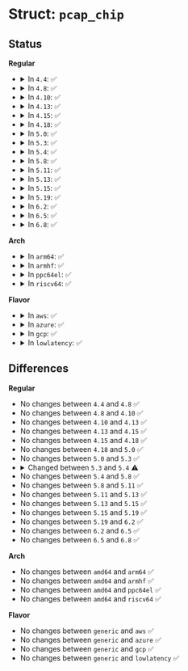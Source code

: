 # Struct: <code>pcap_chip</code>

## Status
<b>Regular</b>
<ul>
<li>
<details>
<summary>In <code>4.4</code>: ✅</summary>

```c
struct pcap_chip {
    struct spi_device *spi;
    u32 buf;
    struct mutex io_mutex;
    unsigned int irq_base;
    u32 msr;
    struct work_struct isr_work;
    struct work_struct msr_work;
    struct workqueue_struct *workqueue;
    struct pcap_adc_request * adc_queue[8];
    u8 adc_head;
    u8 adc_tail;
    struct mutex adc_mutex;
};
```
</details>
</li>
<li>
<details>
<summary>In <code>4.8</code>: ✅</summary>

```c
struct pcap_chip {
    struct spi_device *spi;
    u32 buf;
    struct mutex io_mutex;
    unsigned int irq_base;
    u32 msr;
    struct work_struct isr_work;
    struct work_struct msr_work;
    struct workqueue_struct *workqueue;
    struct pcap_adc_request * adc_queue[8];
    u8 adc_head;
    u8 adc_tail;
    struct mutex adc_mutex;
};
```
</details>
</li>
<li>
<details>
<summary>In <code>4.10</code>: ✅</summary>

```c
struct pcap_chip {
    struct spi_device *spi;
    u32 buf;
    struct mutex io_mutex;
    unsigned int irq_base;
    u32 msr;
    struct work_struct isr_work;
    struct work_struct msr_work;
    struct workqueue_struct *workqueue;
    struct pcap_adc_request * adc_queue[8];
    u8 adc_head;
    u8 adc_tail;
    struct mutex adc_mutex;
};
```
</details>
</li>
<li>
<details>
<summary>In <code>4.13</code>: ✅</summary>

```c
struct pcap_chip {
    struct spi_device *spi;
    u32 buf;
    struct mutex io_mutex;
    unsigned int irq_base;
    u32 msr;
    struct work_struct isr_work;
    struct work_struct msr_work;
    struct workqueue_struct *workqueue;
    struct pcap_adc_request * adc_queue[8];
    u8 adc_head;
    u8 adc_tail;
    struct mutex adc_mutex;
};
```
</details>
</li>
<li>
<details>
<summary>In <code>4.15</code>: ✅</summary>

```c
struct pcap_chip {
    struct spi_device *spi;
    u32 buf;
    struct mutex io_mutex;
    unsigned int irq_base;
    u32 msr;
    struct work_struct isr_work;
    struct work_struct msr_work;
    struct workqueue_struct *workqueue;
    struct pcap_adc_request * adc_queue[8];
    u8 adc_head;
    u8 adc_tail;
    struct mutex adc_mutex;
};
```
</details>
</li>
<li>
<details>
<summary>In <code>4.18</code>: ✅</summary>

```c
struct pcap_chip {
    struct spi_device *spi;
    u32 buf;
    struct mutex io_mutex;
    unsigned int irq_base;
    u32 msr;
    struct work_struct isr_work;
    struct work_struct msr_work;
    struct workqueue_struct *workqueue;
    struct pcap_adc_request * adc_queue[8];
    u8 adc_head;
    u8 adc_tail;
    struct mutex adc_mutex;
};
```
</details>
</li>
<li>
<details>
<summary>In <code>5.0</code>: ✅</summary>

```c
struct pcap_chip {
    struct spi_device *spi;
    u32 buf;
    struct mutex io_mutex;
    unsigned int irq_base;
    u32 msr;
    struct work_struct isr_work;
    struct work_struct msr_work;
    struct workqueue_struct *workqueue;
    struct pcap_adc_request * adc_queue[8];
    u8 adc_head;
    u8 adc_tail;
    struct mutex adc_mutex;
};
```
</details>
</li>
<li>
<details>
<summary>In <code>5.3</code>: ✅</summary>

```c
struct pcap_chip {
    struct spi_device *spi;
    u32 buf;
    struct mutex io_mutex;
    unsigned int irq_base;
    u32 msr;
    struct work_struct isr_work;
    struct work_struct msr_work;
    struct workqueue_struct *workqueue;
    struct pcap_adc_request * adc_queue[8];
    u8 adc_head;
    u8 adc_tail;
    struct mutex adc_mutex;
};
```
</details>
</li>
<li>
<details>
<summary>In <code>5.4</code>: ✅</summary>

```c
struct pcap_chip {
    struct spi_device *spi;
    u32 buf;
    spinlock_t io_lock;
    unsigned int irq_base;
    u32 msr;
    struct work_struct isr_work;
    struct work_struct msr_work;
    struct workqueue_struct *workqueue;
    struct pcap_adc_request * adc_queue[8];
    u8 adc_head;
    u8 adc_tail;
    spinlock_t adc_lock;
};
```
</details>
</li>
<li>
<details>
<summary>In <code>5.8</code>: ✅</summary>

```c
struct pcap_chip {
    struct spi_device *spi;
    u32 buf;
    spinlock_t io_lock;
    unsigned int irq_base;
    u32 msr;
    struct work_struct isr_work;
    struct work_struct msr_work;
    struct workqueue_struct *workqueue;
    struct pcap_adc_request * adc_queue[8];
    u8 adc_head;
    u8 adc_tail;
    spinlock_t adc_lock;
};
```
</details>
</li>
<li>
<details>
<summary>In <code>5.11</code>: ✅</summary>

```c
struct pcap_chip {
    struct spi_device *spi;
    u32 buf;
    spinlock_t io_lock;
    unsigned int irq_base;
    u32 msr;
    struct work_struct isr_work;
    struct work_struct msr_work;
    struct workqueue_struct *workqueue;
    struct pcap_adc_request * adc_queue[8];
    u8 adc_head;
    u8 adc_tail;
    spinlock_t adc_lock;
};
```
</details>
</li>
<li>
<details>
<summary>In <code>5.13</code>: ✅</summary>

```c
struct pcap_chip {
    struct spi_device *spi;
    u32 buf;
    spinlock_t io_lock;
    unsigned int irq_base;
    u32 msr;
    struct work_struct isr_work;
    struct work_struct msr_work;
    struct workqueue_struct *workqueue;
    struct pcap_adc_request * adc_queue[8];
    u8 adc_head;
    u8 adc_tail;
    spinlock_t adc_lock;
};
```
</details>
</li>
<li>
<details>
<summary>In <code>5.15</code>: ✅</summary>

```c
struct pcap_chip {
    struct spi_device *spi;
    u32 buf;
    spinlock_t io_lock;
    unsigned int irq_base;
    u32 msr;
    struct work_struct isr_work;
    struct work_struct msr_work;
    struct workqueue_struct *workqueue;
    struct pcap_adc_request * adc_queue[8];
    u8 adc_head;
    u8 adc_tail;
    spinlock_t adc_lock;
};
```
</details>
</li>
<li>
<details>
<summary>In <code>5.19</code>: ✅</summary>

```c
struct pcap_chip {
    struct spi_device *spi;
    u32 buf;
    spinlock_t io_lock;
    unsigned int irq_base;
    u32 msr;
    struct work_struct isr_work;
    struct work_struct msr_work;
    struct workqueue_struct *workqueue;
    struct pcap_adc_request * adc_queue[8];
    u8 adc_head;
    u8 adc_tail;
    spinlock_t adc_lock;
};
```
</details>
</li>
<li>
<details>
<summary>In <code>6.2</code>: ✅</summary>

```c
struct pcap_chip {
    struct spi_device *spi;
    u32 buf;
    spinlock_t io_lock;
    unsigned int irq_base;
    u32 msr;
    struct work_struct isr_work;
    struct work_struct msr_work;
    struct workqueue_struct *workqueue;
    struct pcap_adc_request * adc_queue[8];
    u8 adc_head;
    u8 adc_tail;
    spinlock_t adc_lock;
};
```
</details>
</li>
<li>
<details>
<summary>In <code>6.5</code>: ✅</summary>

```c
struct pcap_chip {
    struct spi_device *spi;
    u32 buf;
    spinlock_t io_lock;
    unsigned int irq_base;
    u32 msr;
    struct work_struct isr_work;
    struct work_struct msr_work;
    struct workqueue_struct *workqueue;
    struct pcap_adc_request * adc_queue[8];
    u8 adc_head;
    u8 adc_tail;
    spinlock_t adc_lock;
};
```
</details>
</li>
<li>
<details>
<summary>In <code>6.8</code>: ✅</summary>

```c
struct pcap_chip {
    struct spi_device *spi;
    u32 buf;
    spinlock_t io_lock;
    unsigned int irq_base;
    u32 msr;
    struct work_struct isr_work;
    struct work_struct msr_work;
    struct workqueue_struct *workqueue;
    struct pcap_adc_request * adc_queue[8];
    u8 adc_head;
    u8 adc_tail;
    spinlock_t adc_lock;
};
```
</details>
</li>
</ul>
<b>Arch</b>
<ul>
<li>
<details>
<summary>In <code>arm64</code>: ✅</summary>

```c
struct pcap_chip {
    struct spi_device *spi;
    u32 buf;
    spinlock_t io_lock;
    unsigned int irq_base;
    u32 msr;
    struct work_struct isr_work;
    struct work_struct msr_work;
    struct workqueue_struct *workqueue;
    struct pcap_adc_request * adc_queue[8];
    u8 adc_head;
    u8 adc_tail;
    spinlock_t adc_lock;
};
```
</details>
</li>
<li>
<details>
<summary>In <code>armhf</code>: ✅</summary>

```c
struct pcap_chip {
    struct spi_device *spi;
    u32 buf;
    spinlock_t io_lock;
    unsigned int irq_base;
    u32 msr;
    struct work_struct isr_work;
    struct work_struct msr_work;
    struct workqueue_struct *workqueue;
    struct pcap_adc_request * adc_queue[8];
    u8 adc_head;
    u8 adc_tail;
    spinlock_t adc_lock;
};
```
</details>
</li>
<li>
<details>
<summary>In <code>ppc64el</code>: ✅</summary>

```c
struct pcap_chip {
    struct spi_device *spi;
    u32 buf;
    spinlock_t io_lock;
    unsigned int irq_base;
    u32 msr;
    struct work_struct isr_work;
    struct work_struct msr_work;
    struct workqueue_struct *workqueue;
    struct pcap_adc_request * adc_queue[8];
    u8 adc_head;
    u8 adc_tail;
    spinlock_t adc_lock;
};
```
</details>
</li>
<li>
<details>
<summary>In <code>riscv64</code>: ✅</summary>

```c
struct pcap_chip {
    struct spi_device *spi;
    u32 buf;
    spinlock_t io_lock;
    unsigned int irq_base;
    u32 msr;
    struct work_struct isr_work;
    struct work_struct msr_work;
    struct workqueue_struct *workqueue;
    struct pcap_adc_request * adc_queue[8];
    u8 adc_head;
    u8 adc_tail;
    spinlock_t adc_lock;
};
```
</details>
</li>
</ul>
<b>Flavor</b>
<ul>
<li>
<details>
<summary>In <code>aws</code>: ✅</summary>

```c
struct pcap_chip {
    struct spi_device *spi;
    u32 buf;
    spinlock_t io_lock;
    unsigned int irq_base;
    u32 msr;
    struct work_struct isr_work;
    struct work_struct msr_work;
    struct workqueue_struct *workqueue;
    struct pcap_adc_request * adc_queue[8];
    u8 adc_head;
    u8 adc_tail;
    spinlock_t adc_lock;
};
```
</details>
</li>
<li>
<details>
<summary>In <code>azure</code>: ✅</summary>

```c
struct pcap_chip {
    struct spi_device *spi;
    u32 buf;
    spinlock_t io_lock;
    unsigned int irq_base;
    u32 msr;
    struct work_struct isr_work;
    struct work_struct msr_work;
    struct workqueue_struct *workqueue;
    struct pcap_adc_request * adc_queue[8];
    u8 adc_head;
    u8 adc_tail;
    spinlock_t adc_lock;
};
```
</details>
</li>
<li>
<details>
<summary>In <code>gcp</code>: ✅</summary>

```c
struct pcap_chip {
    struct spi_device *spi;
    u32 buf;
    spinlock_t io_lock;
    unsigned int irq_base;
    u32 msr;
    struct work_struct isr_work;
    struct work_struct msr_work;
    struct workqueue_struct *workqueue;
    struct pcap_adc_request * adc_queue[8];
    u8 adc_head;
    u8 adc_tail;
    spinlock_t adc_lock;
};
```
</details>
</li>
<li>
<details>
<summary>In <code>lowlatency</code>: ✅</summary>

```c
struct pcap_chip {
    struct spi_device *spi;
    u32 buf;
    spinlock_t io_lock;
    unsigned int irq_base;
    u32 msr;
    struct work_struct isr_work;
    struct work_struct msr_work;
    struct workqueue_struct *workqueue;
    struct pcap_adc_request * adc_queue[8];
    u8 adc_head;
    u8 adc_tail;
    spinlock_t adc_lock;
};
```
</details>
</li>
</ul>

## Differences
<b>Regular</b>
<ul>
<li>
No changes between <code>4.4</code> and <code>4.8</code> ✅
</li>
<li>
No changes between <code>4.8</code> and <code>4.10</code> ✅
</li>
<li>
No changes between <code>4.10</code> and <code>4.13</code> ✅
</li>
<li>
No changes between <code>4.13</code> and <code>4.15</code> ✅
</li>
<li>
No changes between <code>4.15</code> and <code>4.18</code> ✅
</li>
<li>
No changes between <code>4.18</code> and <code>5.0</code> ✅
</li>
<li>
No changes between <code>5.0</code> and <code>5.3</code> ✅
</li>
<li>
<details>
<summary>Changed between <code>5.3</code> and <code>5.4</code> ⚠️</summary>
<ul>
<li>
<b>Field added. </b>
<code>spinlock_t io_lock</code>
</li>
<li>
<b>Field added. </b>
<code>spinlock_t adc_lock</code>
</li>
<li>
<b>Field removed. </b>
<code>struct mutex io_mutex</code>
</li>
<li>
<b>Field removed. </b>
<code>struct mutex adc_mutex</code>
</li>
</ul>
</details>
</li>
<li>
No changes between <code>5.4</code> and <code>5.8</code> ✅
</li>
<li>
No changes between <code>5.8</code> and <code>5.11</code> ✅
</li>
<li>
No changes between <code>5.11</code> and <code>5.13</code> ✅
</li>
<li>
No changes between <code>5.13</code> and <code>5.15</code> ✅
</li>
<li>
No changes between <code>5.15</code> and <code>5.19</code> ✅
</li>
<li>
No changes between <code>5.19</code> and <code>6.2</code> ✅
</li>
<li>
No changes between <code>6.2</code> and <code>6.5</code> ✅
</li>
<li>
No changes between <code>6.5</code> and <code>6.8</code> ✅
</li>
</ul>
<b>Arch</b>
<ul>
<li>
No changes between <code>amd64</code> and <code>arm64</code> ✅
</li>
<li>
No changes between <code>amd64</code> and <code>armhf</code> ✅
</li>
<li>
No changes between <code>amd64</code> and <code>ppc64el</code> ✅
</li>
<li>
No changes between <code>amd64</code> and <code>riscv64</code> ✅
</li>
</ul>
<b>Flavor</b>
<ul>
<li>
No changes between <code>generic</code> and <code>aws</code> ✅
</li>
<li>
No changes between <code>generic</code> and <code>azure</code> ✅
</li>
<li>
No changes between <code>generic</code> and <code>gcp</code> ✅
</li>
<li>
No changes between <code>generic</code> and <code>lowlatency</code> ✅
</li>
</ul>
